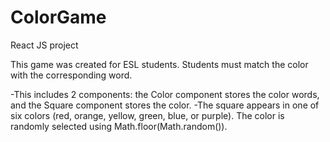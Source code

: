 # ColorGame

React JS project

This game was created for ESL students.  Students must match the color with the corresponding word.

-This includes 2 components: the Color component stores the color words, and the Square component stores the color.
-The square appears in one of six colors (red, orange, yellow, green, blue, or purple). The color is randomly selected using Math.floor(Math.random()).
